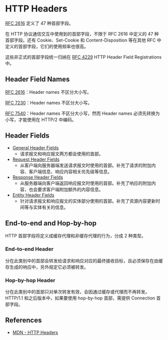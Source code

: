 # HTTP Headers

[RFC 2616](https://tools.ietf.org/html/rfc2616#section-14) 定义了 47 种首部字段。

在 HTTP 协议通信交互中使用到的首部字段，不限于 RFC 2616 中定义的 47 种首部字段。还有 Cookie、Set-Cookie 和 Content-Disposition 等在其他 RFC 中定义的首部字段，它们的使用频率也很高。

这些非正式的首部字段统一归纳在 [RFC 4229](https://tools.ietf.org/html/rfc4229) HTTP Header Field Registrations 中。

## Header Field Names

[RFC 2616](https://tools.ietf.org/html/rfc2616#section-4.2)：Header names 不区分大小写。

[RFC 7230](https://tools.ietf.org/html/rfc7230#section-3.2)：Header names 不区分大小写。

[RFC 7540](https://tools.ietf.org/html/rfc7540#section-8.1.2)：Header names 不区分大小写，然而 Header names 必须先转换为小写，才能使用在 HTTP/2 中编码。

## Header Fields

- [General Header Fields](https://tools.ietf.org/html/rfc2616#section-4.5)
  - 请求报文和响应报文两方都会使用的首部。
- [Request Header Fields](https://tools.ietf.org/html/rfc2616#section-5.3)
  - 从客户端向服务器端发送请求报文时使用的首部。补充了请求的附加内容、客户端信息、响应内容相关优先级等信息。
- [Response Header Fields](https://tools.ietf.org/html/rfc2616#section-6.2)
  - 从服务器端向客户端返回响应报文时使用的首部。补充了响应的附加内容，也会要求客户端附加额外的内容信息。
- [Entity Header Fields](https://tools.ietf.org/html/rfc2616#section-7.1)
  - 针对请求报文和响应报文的实体部分使用的首部。补充了资源内容更新时间等与实体有关的信息。

## End-to-end and Hop-by-hop

HTTP 首部字段将定义成缓存代理和非缓存代理的行为，分成 2 种类型。

### End-to-end Header

分在此类别中的首部会转发给请求和响应对应的最终接收目标，且必须保存在由缓存生成的响应中，另外规定它必须被转发。

### Hop-by-hop Header

分在此类别中的首部只对单次转发有效，会因通过缓存或代理而不再转发。HTTP/1.1 和之后版本中，如果要使用 hop-by-hop 首部，需提供 Connection 首部字段。

## References

- [MDN - HTTP Headers](https://developer.mozilla.org/zh-CN/docs/Web/HTTP/Headers)

